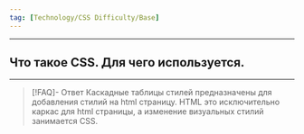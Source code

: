 ```yaml
---
tag: [Technology/CSS Difficulty/Base]
---
```

----
## Что такое CSS. Для чего используется.
----
> [!FAQ]- Ответ
> Каскадные таблицы стилей предназначены для добавления стилий на html страницу. HTML это исключительно каркас для html страницы, а изменение визуальных стилий занимается CSS.

